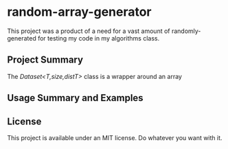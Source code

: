 # random-array-generator
This project was a product of a need for a vast amount of randomly-generated for testing my code in my algorithms class. 

## Project Summary
The _Dataset\<T,size,distT\>_ class is a wrapper around an array

## Usage Summary and Examples

## License
This project is available under an MIT license. Do whatever you want with it.

